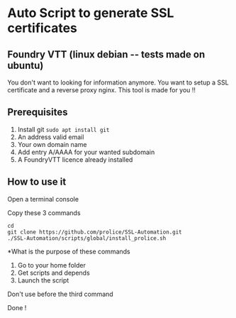 # Auto Script to generate SSL certificates

## Foundry VTT (linux debian -- tests made on ubuntu)

You don't want to looking for information anymore. 
You want to setup a SSL certificate and a reverse proxy nginx.
This tool is made for you !!
  
## Prerequisites
1. Install git `sudo apt install git`
2. An address valid email
3. Your own domain name
4. Add entry A/AAAA for your wanted subdomain
5. A FoundryVTT licence already installed

## How to use it
Open a terminal console

Copy these 3 commands

    cd
    git clone https://github.com/prolice/SSL-Automation.git
    ./SSL-Automation/scripts/global/install_prolice.sh

*What is the purpose of these commands

1. Go to your home folder
2. Get scripts and depends
3. Launch the script

Don't use <sudo> before the third command

Done !
